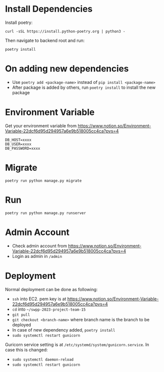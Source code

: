 # Install Dependencies

Install poetry:

`curl -sSL https://install.python-poetry.org | python3 -`

Then navigate to backend root and run:

`poetry install`

# On adding new dependencies

- Use `poetry add <package-name>` instead of `pip install <package-name>`
- After package is added by others, run `poetry install` to install the new package

# Environment Variable
Get your environment variable from https://www.notion.so/Environment-Variable-22dcf6d95d294957a6e9b518005cc4ca?pvs=4

```
DB_HOST=xxxx
DB_USER=xxxx
DB_PASSWORD=xxxx
```

# Migrate
`poetry run python manage.py migrate`

# Run
`poetry run python manage.py runserver`

# Admin Account

- Check admin account from https://www.notion.so/Environment-Variable-22dcf6d95d294957a6e9b518005cc4ca?pvs=4
- Login as admin in `/admin`

# Deployment

Normal deployment can be done as following:
- `ssh` into EC2. pem key is at https://www.notion.so/Environment-Variable-22dcf6d95d294957a6e9b518005cc4ca?pvs=4
- `cd` into `~/swpp-2023-project-team-15`
- `git pull`
- `git checkout <branch-name>` where branch name is the branch to be deployed
- In case of new dependency added, `poetry install`
- `sudo systemctl restart gunicorn`

Guricorn service setting is at `/etc/systemd/system/gunicorn.service`. In case this is changed:
- `sudo systemctl daemon-reload`
- `sudo systemctl restart gunicorn`
